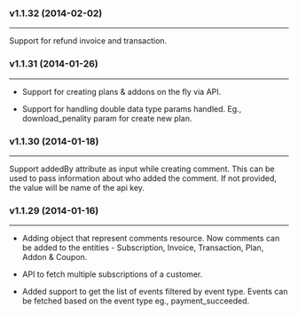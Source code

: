 ### v1.1.32  (2014-02-02) 
* * *    
Support for refund invoice and transaction.

### v1.1.31  (2014-01-26) 
* * *    
* Support for creating plans & addons on the fly via API.

* Support for handling double data type params handled. Eg., download_penality param for create new plan.

### v1.1.30  (2014-01-18) 
* * *    
Support addedBy attribute as input while creating comment. This can be used to pass information about who added the comment. If not provided, the value will be name of the api key.

### v1.1.29  (2014-01-16)  
* * *    
* Adding object that represent comments resource. Now comments can be added to the entities - Subscription, Invoice, Transaction, Plan, Addon & Coupon. 

* API to fetch multiple subscriptions of a customer.

* Added support to get the list of events filtered by event type. Events can be fetched based on the event type eg., payment_succeeded.


